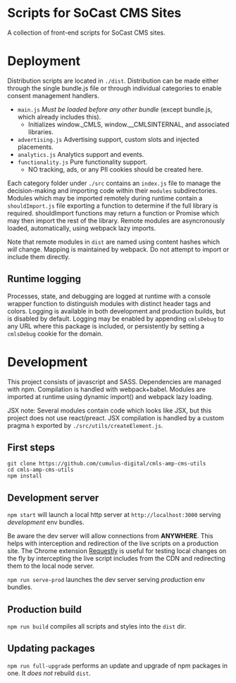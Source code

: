 # Scripts for SoCast CMS Sites

A collection of front-end scripts for SoCast CMS sites.

# Deployment

Distribution scripts are located in `./dist`. Distribution can be made either through the single bundle.js file or through individual categories to enable consent management handlers.

- `main.js` *Must be loaded before any other bundle* (except bundle.js, which already includes this).
  - Initializes window._CMLS, window.__CMLSINTERNAL, and associated libraries.
- `advertising.js` Advertising support, custom slots and injected placements.
- `analytics.js` Analytics support and events.
- `functionality.js` Pure functionality support.
  - NO tracking, ads, or any PII cookies should be created here.

Each category folder under `./src` contains an `index.js` file to manage the decision-making and importing code within their `modules` subdirectories. Modules which may be imported remotely during runtime contain a `shouldImport.js` file exporting a function to determine if the full library is required. shouldImport functions may return a function or Promise which may then import the rest of the library. Remote modules are asyncronously loaded, automatically, using webpack lazy imports.

Note that remote modules in `dist` are named using content hashes which *will* change. Mapping is maintained by webpack. Do not attempt to import or include them directly.

## Runtime logging

Processes, state, and debugging are logged at runtime with a console wrapper function to distinguish modules with distinct header tags and colors. Logging is available in both development and production builds, but is disabled by default. Logging may be enabled by appending `cmlsDebug` to any URL where this package is included, or persistently by setting a `cmlsDebug` cookie for the domain.

# Development

This project consists of javascript and SASS. Dependencies are managed with npm. Compilation is handled with webpack+babel. Modules are imported at runtime using dynamic import() and webpack lazy loading.

JSX note: Several modules contain code which looks like JSX, but this project does not use react/preact. JSX compilation is handled by a custom pragma `h` exported by `./src/utils/createElement.js`.

## First steps

```
git clone https://github.com/cumulus-digital/cmls-amp-cms-utils
cd cmls-amp-cms-utils
npm install
```

## Development server

`npm start` will launch a local http server at `http://localhost:3000` serving *development* env bundles.

Be aware the dev server will allow connections from **ANYWHERE**. This helps with interception and redirection of the live scripts on a production site. The Chrome extension [Requestly](https://chrome.google.com/webstore/detail/requestly-open-source-htt/mdnleldcmiljblolnjhpnblkcekpdkpa) is useful for testing local changes on the fly by intercepting the live script includes from the CDN and redirecting them to the local node server.

`npm run serve-prod` launches the dev server serving *production* env bundles.

## Production build

`npm run build` compiles all scripts and styles into the `dist` dir.

## Updating packages

`npm run full-upgrade` performs an update and upgrade of npm packages in one. It *does not* rebuild `dist`.
